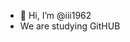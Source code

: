 - 👋 Hi, I’m @iii1962
- We are studying GitHUB
<!---
iii1962/iii1962 is a ✨ special ✨ repository because its `README.md` (this file) appears on your GitHub profile.
You can click the Preview link to take a look at your changes.
--->
